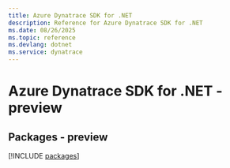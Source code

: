 ```yaml
---
title: Azure Dynatrace SDK for .NET
description: Reference for Azure Dynatrace SDK for .NET
ms.date: 08/26/2025
ms.topic: reference
ms.devlang: dotnet
ms.service: dynatrace
---
```

# Azure Dynatrace SDK for .NET - preview
## Packages - preview
[!INCLUDE [packages](dynatrace-index.md)]